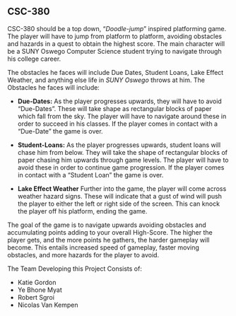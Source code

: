 ## CSC-380

CSC-380 should be a top down, “_Doodle-jump_” inspired 
platforming game. The player will have to jump from platform to platform, avoiding obstacles 
and hazards in a quest to obtain the highest score. The main character will be a 
SUNY Oswego Computer Science student trying to navigate through his college career. 

The obstacles he faces will include Due Dates, Student Loans, Lake Effect Weather, 
and anything else life in _SUNY Oswego_ throws at him. The Obstacles he faces will include:

 - **Due-Dates:** As the player progresses upwards, they will have to avoid “Due-Dates”. 
    These will take shape as rectangular blocks of paper which fall from the sky. 
    The player will have to navigate around these in order to succeed in his classes. 
    If the player comes in contact with a “Due-Date” the game is over.

 - **Student-Loans:** As the player progresses upwards, student loans will chase him 
    from below. They will take the shape of rectangular blocks of paper chasing him 
    upwards through game levels. The player will have to avoid these in order to 
    continue game progression. If the player comes in contact with a “Student Loan” 
    the game is over. 
    
 - **Lake Effect Weather** Further into the game, the player will come across weather 
    hazard signs. These will indicate that a gust of wind will push the player to either 
    the left or right side of the screen. This can knock the player off his platform, 
    ending the game. 
    
 The goal of the game is to navigate upwards avoiding obstacles and accumulating points 
 adding to your overall High-Score. The higher the player gets, and the more points he gathers, 
 the harder gameplay will become. This entails increased speed of gameplay, faster moving obstacles,
  and more hazards for the player to avoid. 
  
  The Team Developing this Project Consists of:
  - Katie Gordon
  - Ye Bhone Myat
  - Robert Sgroi
  - Nicolas Van Kempen
